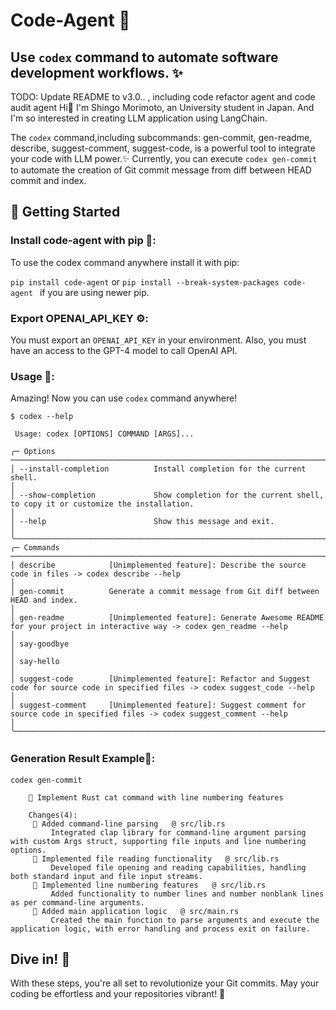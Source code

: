 # Code-Agent 🚀
## Use `codex` command to automate software development workflows. ✨
TODO: Update README to v3.0.. , including code refactor agent and code audit agent
Hi👋  I'm Shingo Morimoto, an University student in Japan. And I'm so interested in creating LLM application using LangChain. 

The `codex` command,including subcommands: gen-commit, gen-readme, describe, suggest-comment, suggest-code, is a powerful tool to integrate your code with LLM power.✨
Currently, you can execute `codex gen-commit` to automate the creation of Git commit message from diff between HEAD commit and index.

## 🌟 Getting Started



### Install code-agent with pip 📁: 

To use the codex command anywhere install it with pip:

`pip install code-agent` or `pip install --break-system-packages code-agent ` if you are using newer pip. 

### Export OPENAI_API_KEY ⚙️:

You must export an `OPENAI_API_KEY` in your environment.
Also, you must have an access to the GPT-4 model to call OpenAI API.

###  **Usage** 🚀:

Amazing! Now you can use `codex` command anywhere!
```
$ codex --help

 Usage: codex [OPTIONS] COMMAND [ARGS]...

╭─ Options ──────────────────────────────────────────────────────────────────────────────────────────────────────────────────────────────────────────────────╮
│ --install-completion          Install completion for the current shell.                                                                                    │
│ --show-completion             Show completion for the current shell, to copy it or customize the installation.                                             │
│ --help                        Show this message and exit.                                                                                                  │
╰────────────────────────────────────────────────────────────────────────────────────────────────────────────────────────────────────────────────────────────╯
╭─ Commands ─────────────────────────────────────────────────────────────────────────────────────────────────────────────────────────────────────────────────╮
│ describe            [Unimplemented feature]: Describe the source code in files -> codex describe --help                                                    │
│ gen-commit          Generate a commit message from Git diff between HEAD and index.                                                                        │
│ gen-readme          [Unimplemented feature]: Generate Awesome README for your project in interactive way -> codex gen_readme --help                        │
│ say-goodbye                                                                                                                                                │
│ say-hello                                                                                                                                                  │
│ suggest-code        [Unimplemented feature]: Refactor and Suggest code for source code in specified files -> codex suggest_code --help                     │
│ suggest-comment     [Unimplemented feature]: Suggest comment for source code in specified files -> codex suggest_comment --help                            │
╰────────────────────────────────────────────────────────────────────────────────────────────────────────────────────────────────────────────────────────────╯
```

### Generation Result Example🤩:　
`codex gen-commit`
```
    🌟 Implement Rust cat command with line numbering features

    Changes(4):
     🚩 Added command-line parsing   @ src/lib.rs
         Integrated clap library for command-line argument parsing with custom Args struct, supporting file inputs and line numbering options.
     🚩 Implemented file reading functionality   @ src/lib.rs
         Developed file opening and reading capabilities, handling both standard input and file input streams.
     🚩 Implemented line numbering features   @ src/lib.rs
         Added functionality to number lines and number nonblank lines as per command-line arguments.
     🚩 Added main application logic   @ src/main.rs
         Created the main function to parse arguments and execute the application logic, with error handling and process exit on failure.
```
## Dive in! 🌊

With these steps, you're all set to revolutionize your Git commits. May your coding be effortless and your repositories vibrant! 💫
